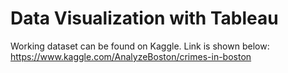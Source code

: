# Data Visualization with Tableau

Working dataset can be found on Kaggle. Link is shown below:
https://www.kaggle.com/AnalyzeBoston/crimes-in-boston
